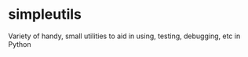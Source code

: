 simpleutils
===========

Variety of handy, small utilities to aid in using, testing, debugging, etc in Python